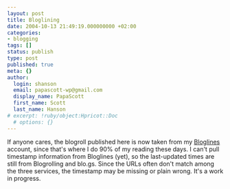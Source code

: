 ```yaml
---
layout: post
title: Bloglining
date: 2004-10-13 21:49:19.000000000 +02:00
categories:
- blogging
tags: []
status: publish
type: post
published: true
meta: {}
author:
  login: shanson
  email: papascott-wp@gmail.com
  display_name: PapaScott
  first_name: Scott
  last_name: Hanson
# excerpt: !ruby/object:Hpricot::Doc
  # options: {}
---
```

<p>If anyone cares, the blogroll published here is now taken from my <a title="Bloglines | Free, Web-Based News Aggregator" href="http://www.bloglines.com/">Bloglines</a> account, since that's where I do 90% of my reading these days. I can't pull timestamp information from Bloglines (yet), so the last-updated times are still from Blogrolling and blo.gs. Since the URLs often don't match among the three services, the timestamp may be missing or plain wrong. It's a work in progress.</p>
